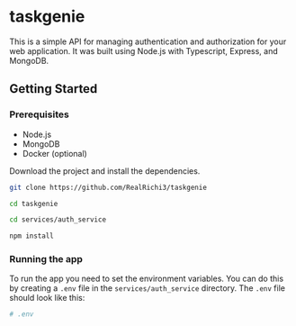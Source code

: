 
# taskgenie
This is a simple API for managing authentication and authorization for your web application. It was built using Node.js with Typescript, Express, and MongoDB.

## Getting Started

### Prerequisites
- Node.js
- MongoDB
- Docker (optional)

Download the project and install the dependencies.

```bash
git clone https://github.com/RealRichi3/taskgenie

cd taskgenie

cd services/auth_service

npm install
```

### Running the app
To run the app you need to set the environment variables. You can do this by creating a `.env` file in the `services/auth_service` directory. The `.env` file should look like this:

```bash
# .env



